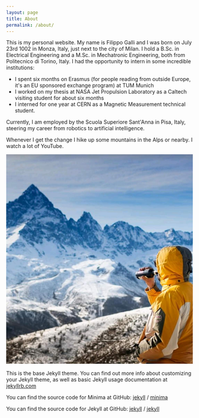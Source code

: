 ```yaml
---
layout: page
title: About
permalink: /about/
---
```


This is my personal website. My name is Filippo Galli and I was born on July 23rd 1002 in Monza, Italy, just next to the city of Milan. 
I hold a B.Sc. in Electrical Engineering and a M.Sc. in Mechatronic Engineering, both from Politecnico di Torino, Italy.
I had the opportunity to intern in some incredible institutions:
* I spent six months on Erasmus (for people reading from outside Europe, it's an EU sponsored exchange program) at TUM Munich
* I worked on my thesis at NASA Jet Propulsion Laboratory as a Caltech visiting student for about six months
* I interned for one year at CERN as a Magnetic Measurement technical student.

Currently, I am employed by the Scuola Superiore Sant'Anna in Pisa, Italy, steering my career from robotics to artificial intelligence.

Whenever I get the change I hike up some mountains in the Alps or nearby. I watch a lot of YouTube.

![Me in front of Monviso Mountain](/assets/mountain.jpg)

This is the base Jekyll theme. You can find out more info about customizing your Jekyll theme, as well as basic Jekyll usage documentation at [jekyllrb.com](https://jekyllrb.com/)

You can find the source code for Minima at GitHub:
[jekyll][jekyll-organization] /
[minima](https://github.com/jekyll/minima)

You can find the source code for Jekyll at GitHub:
[jekyll][jekyll-organization] /
[jekyll](https://github.com/jekyll/jekyll)


[jekyll-organization]: https://github.com/jekyll
